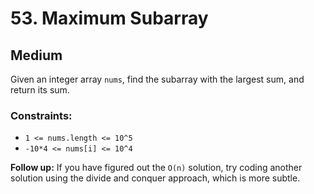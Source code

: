 # 53. Maximum Subarray

## Medium

Given an integer array `nums`, find the subarray with the largest sum, and return its sum.

### Constraints:

- `1 <= nums.length <= 10^5`
- `-10*4 <= nums[i] <= 10^4`

**Follow up:** If you have figured out the `O(n)` solution, try coding another solution using the divide and conquer
approach, which is more subtle.
